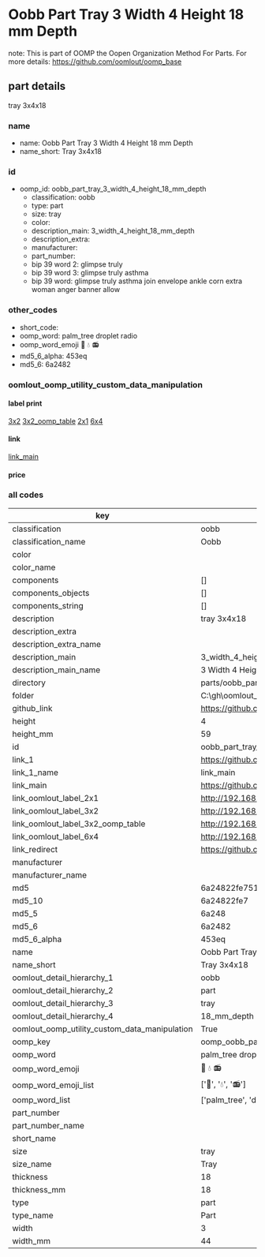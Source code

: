 # Oobb Part Tray 3 Width 4 Height 18 mm Depth  

note: This is part of OOMP the Oopen Organization Method For Parts. For more details: https://github.com/oomlout/oomp_base

##  part details
  



tray 3x4x18



### name
* name: Oobb Part Tray 3 Width 4 Height 18 mm Depth
* name_short: Tray 3x4x18 
### id
* oomp_id: oobb_part_tray_3_width_4_height_18_mm_depth
  * classification: oobb
  * type: part
  * size: tray
  * color: 
  * description_main: 3_width_4_height_18_mm_depth
  * description_extra: 
  * manufacturer: 
  * part_number: 
  * bip 39 word 2: glimpse truly
  * bip 39 word 3: glimpse truly asthma
  * bip 39 word: glimpse truly asthma join envelope ankle corn extra woman anger banner allow

### other_codes
* short_code: 
* oomp_word: palm_tree droplet radio
* oomp_word_emoji :palm_tree: :droplet: :radio:
* md5_6_alpha: 453eq
* md5_6: 6a2482






### oomlout_oomp_utility_custom_data_manipulation
#### label print
[3x2](http://192.168.1.245:1112/?label=oomp%20453eq)
[3x2_oomp_table](http://192.168.1.108:1112/?label=oomp%20453eq)
[2x1](http://192.168.1.242:1112/?label=oomp%20453eq)
[6x4](http://192.168.1.55:1112/?label=oomp%20453eq)    

#### link

[link_main](https://github.com/oomlout/oomlout_oobb_version_4_generated_parts/tree/main/navigation_oomp/oobb/part/tray/3_width_4_height_18_mm_depth/part)                              

#### price







### all codes 
| key | value |  
| --- | --- |  
| classification | oobb |  
| classification_name | Oobb |  
| color |  |  
| color_name |  |  
| components | [] |  
| components_objects | [] |  
| components_string | [] |  
| description | tray 3x4x18 |  
| description_extra |  |  
| description_extra_name |  |  
| description_main | 3_width_4_height_18_mm_depth |  
| description_main_name | 3 Width 4 Height 18 mm Depth |  
| directory | parts/oobb_part_tray_3_width_4_height_18_mm_depth |  
| folder | C:\gh\oomlout_oobb_version_4_generated_parts\parts\oobb_part_tray_3_width_4_height_18_mm_depth |  
| github_link | https://github.com/oomlout/oomlout_oomp_part_src/tree/main/parts/oobb_part_tray_3_width_4_height_18_mm_depth |  
| height | 4 |  
| height_mm | 59 |  
| id | oobb_part_tray_3_width_4_height_18_mm_depth |  
| link_1 | https://github.com/oomlout/oomlout_oobb_version_4_generated_parts/tree/main/navigation_oomp/oobb/part/tray/3_width_4_height_18_mm_depth/part |  
| link_1_name | link_main |  
| link_main | https://github.com/oomlout/oomlout_oobb_version_4_generated_parts/tree/main/navigation_oomp/oobb/part/tray/3_width_4_height_18_mm_depth/part |  
| link_oomlout_label_2x1 | http://192.168.1.242:1112/?label=oomp%20453eq |  
| link_oomlout_label_3x2 | http://192.168.1.245:1112/?label=oomp%20453eq |  
| link_oomlout_label_3x2_oomp_table | http://192.168.1.108:1112/?label=oomp%20453eq |  
| link_oomlout_label_6x4 | http://192.168.1.55:1112/?label=oomp%20453eq |  
| link_redirect | https://github.com/oomlout/oomlout_oobb_version_4_generated_parts/tree/main/parts/oobb_tray_03_04_18 |  
| manufacturer |  |  
| manufacturer_name |  |  
| md5 | 6a24822fe751060c24a5e7821c3a5b19 |  
| md5_10 | 6a24822fe7 |  
| md5_5 | 6a248 |  
| md5_6 | 6a2482 |  
| md5_6_alpha | 453eq |  
| name | Oobb Part Tray 3 Width 4 Height 18 mm Depth |  
| name_short | Tray 3x4x18  |  
| oomlout_detail_hierarchy_1 | oobb |  
| oomlout_detail_hierarchy_2 | part |  
| oomlout_detail_hierarchy_3 | tray |  
| oomlout_detail_hierarchy_4 | 18_mm_depth |  
| oomlout_oomp_utility_custom_data_manipulation | True |  
| oomp_key | oomp_oobb_part_tray_3_width_4_height_18_mm_depth |  
| oomp_word | palm_tree droplet radio |  
| oomp_word_emoji | :palm_tree: :droplet: :radio: |  
| oomp_word_emoji_list | [':palm_tree:', ':droplet:', ':radio:'] |  
| oomp_word_list | ['palm_tree', 'droplet', 'radio'] |  
| part_number |  |  
| part_number_name |  |  
| short_name |  |  
| size | tray |  
| size_name | Tray |  
| thickness | 18 |  
| thickness_mm | 18 |  
| type | part |  
| type_name | Part |  
| width | 3 |  
| width_mm | 44 |  
